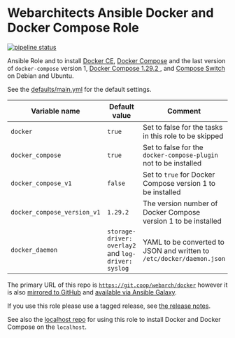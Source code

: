 # Webarchitects Ansible Docker and Docker Compose Role

[![pipeline status](https://git.coop/webarch/docker/badges/master/pipeline.svg)](https://git.coop/webarch/docker/-/commits/master)

Ansible Role and to install [Docker CE](https://docs.docker.com/engine/installation/linux/docker-ce/debian/), [Docker Compose](https://github.com/docker/compose#docker-compose-v2) and the last version of `docker-compose` version 1, [Docker Compose 1.29.2 ](https://github.com/docker/compose/tree/5becea4ca9f68875334c92f191a13482bcd6e5cf#docker-compose), and [Compose Switch](https://github.com/docker/compose-switch) on Debian and Ubuntu.

See the [defaults/main.yml](defaults/main.yml) for the default settings.

| Variable name                | Default value                                        | Comment                                                                                                                                                                                                       |
|------------------------------|------------------------------------------------------|-----------------------------------------------------------------------|
| `docker`                     | `true`                                               | Set to false for the tasks in this role to be skipped                 |
| `docker_compose`             | `true`                                               | Set to false for the `docker-compose-plugin` not to be installed      |
| `docker_compose_v1`          | `false`                                              | Set to `true` for Docker Compose version 1 to be installed            |
| `docker_compose_version_v1`  | `1.29.2`                                             | The version number of Docker Compose version 1 to be installed        |
| `docker_daemon`              | `storage-driver: overlay2` and `log-driver: syslog`  | YAML to be converted to JSON and written to `/etc/docker/daemon.json` |

The primary URL of this repo is [`https://git.coop/webarch/docker`](https://git.coop/webarch/docker) however it is also [mirrored to GitHub](https://github.com/webarch-coop/ansible-role-docker) and [available via Ansible Galaxy](https://galaxy.ansible.com/chriscroome/docker).

If you use this role please use a tagged release, see [the release notes](https://git.coop/webarch/docker/-/releases).

See also the [localhost repo](https://git.coop/webarch/localhost) for using this role to install Docker and Docker Compose on the `localhost`.

